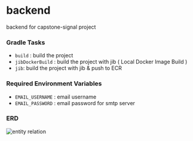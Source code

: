 # backend
backend for capstone-signal project


### Gradle Tasks
- `build` : build the project
- `jibDockerBuild` : build the project with jib ( Local Docker Image Build )
- `jib`: build the project with jib & push to ECR

### Required Environment Variables
- `EMAIL_USERNAME` : email username
- `EMAIL_PASSWORD` : email password for smtp server


### ERD
![entity relation](https://user-images.githubusercontent.com/43488326/163690749-8d74ecd2-ff62-448d-8ea8-4814ab2a9d54.png)
